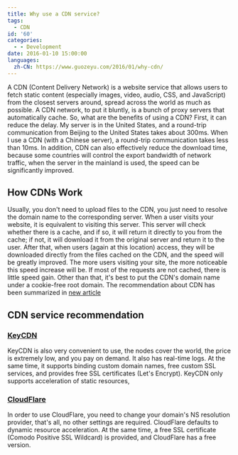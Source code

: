 ```yaml
---
title: Why use a CDN service?
tags:
  - CDN
id: '60'
categories:
  - - Development
date: 2016-01-10 15:00:00
languages:
  zh-CN: https://www.guozeyu.com/2016/01/why-cdn/
---
```


A CDN (Content Delivery Network) is a website service that allows users to fetch static content (especially images, video, audio, CSS, and JavaScript) from the closest servers around, spread across the world as much as possible. A CDN network, to put it bluntly, is a bunch of proxy servers that automatically cache. So, what are the benefits of using a CDN? First, it can reduce the <!-- more --> delay. My server is in the United States, and a round-trip communication from Beijing to the United States takes about 300ms. When I use a CDN (with a Chinese server), a round-trip communication takes less than 10ms. In addition, CDN can also effectively reduce the download time, because some countries will control the export bandwidth of network traffic, when the server in the mainland is used, the speed can be significantly improved.

## How CDNs Work

Usually, you don't need to upload files to the CDN, you just need to resolve the domain name to the corresponding server. When a user visits your website, it is equivalent to visiting this server. This server will check whether there is a cache, and if so, it will return it directly to you from the cache; if not, it will download it from the original server and return it to the user. After that, when users (again at this location) access, they will be downloaded directly from the files cached on the CDN, and the speed will be greatly improved. The more users visiting your site, the more noticeable this speed increase will be. If most of the requests are not cached, there is little speed gain. Other than that, it's best to put the CDN's domain name under a cookie-free root domain. The recommendation about CDN has been summarized in [new article](https://www.guozeyu.com/2017/01/wordpress-full-site-cdn/)

## CDN service recommendation

### [KeyCDN](https://www.keycdn.com/?a=7126)

KeyCDN is also very convenient to use, the nodes cover the world, the price is extremely low, and you pay on demand. It also has real-time logs. At the same time, it supports binding custom domain names, free custom SSL services, and provides free SSL certificates (Let's Encrypt). KeyCDN only supports acceleration of static resources,

### [CloudFlare](https://www.cloudflare.com/)

In order to use CloudFlare, you need to change your domain's NS resolution provider, that's all, no other settings are required. CloudFlare defaults to dynamic resource acceleration. At the same time, a free SSL certificate (Comodo Positive SSL Wildcard) is provided, and CloudFlare has a free version.
